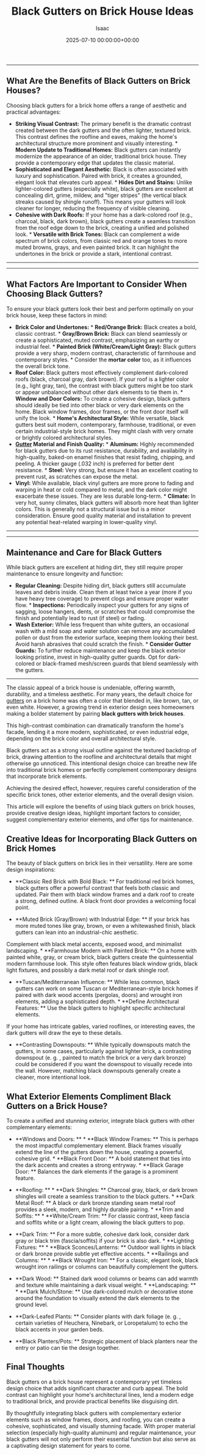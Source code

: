 ﻿---
title: Black Gutters on Brick House Ideas
description: The classic appeal of a brick house is undeniable, offering warmth, durability, and a timeless aesthetic. For many years, the default choice for gutters on a...
slug: /black-gutters-on-brick-house-ideas/
date: 2025-07-10 00:00:00+00:00
lastmod: 2025-07-10 00:00:00+03:00
author: Isaac
categories:
- Gutters
tags:
- gutters
- black
- gutter
layout: post
---
---
## What Are the Benefits of Black Gutters on Brick Houses?
Choosing black gutters for a brick home offers a range of aesthetic and practical advantages:
* **Striking Visual Contrast:** The primary benefit is the dramatic contrast created between the dark gutters and the often lighter, textured brick. This contrast defines the roofline and eaves, making the home's architectural structure more prominent and visually interesting. * **Modern Update to Traditional Homes:** Black gutters can instantly modernize the appearance of an older, traditional brick house. They provide a contemporary edge that updates the classic material.
* **Sophisticated and Elegant Aesthetic:** Black is often associated with luxury and sophistication. Paired with brick, it creates a grounded, elegant look that elevates curb appeal. * **Hides Dirt and Stains:** Unlike lighter-colored gutters (especially white), black gutters are excellent at concealing dirt, grime, mildew, and "tiger stripes" (the vertical black streaks caused by shingle runoff). This means your gutters will look cleaner for longer, reducing the frequency of visible cleaning.
* **Cohesive with Dark Roofs:** If your home has a dark-colored roof (e.g., charcoal, black, dark brown), black gutters create a seamless transition from the roof edge down to the brick, creating a unified and polished look. * **Versatile with Brick Tones:** Black can complement a wide spectrum of brick colors, from classic red and orange tones to more muted browns, grays, and even painted brick. It can highlight the undertones in the brick or provide a stark, intentional contrast.
---
---
## What Factors Are Important to Consider When Choosing Black Gutters?
To ensure your black gutters look their best and perform optimally on your brick house, keep these factors in mind:
* **Brick Color and Undertones:** * **Red/Orange Brick:** Black creates a bold, classic contrast. * **Gray/Brown Brick:** Black can blend seamlessly or create a sophisticated, muted contrast, emphasizing an earthy or industrial feel. * **Painted Brick (White/Cream/Light Gray):** Black gutters provide a very sharp, modern contrast, characteristic of farmhouse and contemporary styles. * Consider the **mortar color** too, as it influences the overall brick tone.
* **Roof Color:** Black gutters most effectively complement dark-colored roofs (black, charcoal gray, dark brown). If your roof is a lighter color (e.g., light gray, tan), the contrast with black gutters might be too stark or appear unbalanced without other dark elements to tie them in. * **Window and Door Colors:** To create a cohesive design, black gutters should ideally be tied into other black or very dark elements on the home.
Black window frames, door frames, or the front door itself will unify the look. * **Home's Architectural Style:** While versatile, black gutters best suit modern, contemporary, farmhouse, traditional, or even certain industrial-style brick homes. They might clash with very ornate or brightly colored architectural styles.
* **[Gutter](https://pestpolicy.com/all-american-gutters-reviews/) Material and Finish Quality:** * **Aluminum:** Highly recommended for black gutters due to its rust resistance, durability, and availability in high-quality, baked-on enamel finishes that resist fading, chipping, and peeling. A thicker gauge (.032 inch) is preferred for better dent resistance. * **Steel:** Very strong, but ensure it has an excellent coating to prevent rust, as scratches can expose the metal.
* **Vinyl:** While available, black vinyl gutters are more prone to fading and warping in heat or cold compared to metal, and the dark color might exacerbate these issues. They are less durable long-term. * **Climate:** In very hot, sunny climates, black gutters will absorb more heat than lighter colors. This is generally not a structural issue but is a minor consideration. Ensure good quality material and installation to prevent any potential heat-related warping in lower-quality vinyl.
---
---
## Maintenance and Care for Black Gutters
While black gutters are excellent at hiding dirt, they still require proper maintenance to ensure longevity and function:
* **Regular Cleaning:** Despite hiding dirt, black gutters still accumulate leaves and debris inside. Clean them at least twice a year (more if you have heavy tree coverage) to prevent clogs and ensure proper water flow. * **Inspections:** Periodically inspect your gutters for any signs of sagging, loose hangers, dents, or scratches that could compromise the finish and potentially lead to rust (if steel) or fading.
* **Wash Exterior:** While less frequent than white gutters, an occasional wash with a mild soap and water solution can remove any accumulated pollen or dust from the exterior surface, keeping them looking their best. Avoid harsh abrasives that could scratch the finish. * **Consider Gutter Guards:** To further reduce maintenance and keep the black exterior looking pristine, invest in high-quality gutter guards.
Opt for dark-colored or black-framed mesh/screen guards that blend seamlessly with the gutters.
---

The classic appeal of a brick house is undeniable, offering warmth, durability, and a timeless aesthetic. For many years, the default choice for [gutters](https://pestpolicy.com/black-gutters-on-white-house-design-ideas/) on a brick home was often a color that blended in, like brown, tan, or even white. However, a growing trend in exterior design sees homeowners making a bolder statement by pairing **black gutters with brick houses**.

This high-contrast combination can dramatically transform the home's facade, lending it a more modern, sophisticated, or even industrial edge, depending on the brick color and overall architectural style.

Black gutters act as a strong visual outline against the textured backdrop of brick, drawing attention to the roofline and architectural details that might otherwise go unnoticed. This intentional design choice can breathe new life into traditional brick homes or perfectly complement contemporary designs that incorporate brick elements.

Achieving the desired effect, however, requires careful consideration of the specific brick tones, other exterior elements, and the overall design vision.

This article will explore the benefits of using black gutters on brick houses, provide creative design ideas, highlight important factors to consider, suggest complementary exterior elements, and offer tips for maintenance.

##  Creative Ideas for Incorporating Black Gutters on Brick Homes

The beauty of black gutters on brick lies in their versatility. Here are some design inspirations:

* **Classic Red Brick with Bold Black: ** For traditional red brick homes, black gutters offer a powerful contrast that feels both classic and updated. Pair them with black window frames and a dark roof to create a strong, defined outline. A black front door provides a welcoming focal point.

* **Muted Brick (Gray/Brown) with Industrial Edge: ** If your brick has more muted tones like gray, brown, or even a whitewashed finish, black gutters can lean into an industrial-chic aesthetic.

Complement with black metal accents, exposed wood, and minimalist landscaping. * **Farmhouse Modern with Painted Brick: ** On a home with painted white, gray, or cream brick, black gutters create the quintessential modern farmhouse look. This style often features black window grids, black light fixtures, and possibly a dark metal roof or dark shingle roof.

* **Tuscan/Mediterranean Influence: ** While less common, black gutters can work on some Tuscan or Mediterranean-style brick homes if paired with dark wood accents (pergolas, doors) and wrought iron elements, adding a sophisticated depth. * **Define Architectural Features: ** Use the black gutters to highlight specific architectural elements.

If your home has intricate gables, varied rooflines, or interesting eaves, the dark gutters will draw the eye to these details.

* **Contrasting Downspouts: ** While typically downspouts match the gutters, in some cases, particularly against lighter brick, a contrasting downspout (e. g. , painted to match the brick or a very dark bronze) could be considered if you want the downspout to visually recede into the wall. However, matching black downspouts generally create a cleaner, more intentional look.

##  What Exterior Elements Compliment Black Gutters on a Brick House?

To create a unified and stunning exterior, integrate black gutters with other complementary elements:

* **Windows and Doors: ** * **Black Window Frames: ** This is perhaps the most impactful complementary element. Black frames visually extend the line of the gutters down the house, creating a powerful, cohesive grid. * **Black Front Door: ** A bold statement that ties into the dark accents and creates a strong entryway. * **Black Garage Door: ** Balances the dark elements if the garage is a prominent feature.

* **Roofing: ** * **Dark Shingles: ** Charcoal gray, black, or dark brown shingles will create a seamless transition to the black gutters. * **Dark Metal Roof: ** A black or dark bronze standing seam metal roof provides a sleek, modern, and highly durable pairing. * **Trim and Soffits: ** * **White/Cream Trim: ** For classic contrast, keep fascia and soffits white or a light cream, allowing the black gutters to pop.

* **Dark Trim: ** For a more subtle, cohesive dark look, consider dark gray or black trim (fascia/soffits) if your brick is also dark. * **Lighting Fixtures: ** * **Black Sconces/Lanterns: ** Outdoor wall lights in black or dark bronze provide subtle yet effective accents. * **Railings and Columns: ** * **Black Wrought Iron: ** For a classic, elegant look, black wrought iron railings or columns can beautifully complement the gutters.

* **Dark Wood: ** Stained dark wood columns or beams can add warmth and texture while maintaining a dark visual weight. * **Landscaping: ** * **Dark Mulch/Stone: ** Use dark-colored mulch or decorative stone around the foundation to visually extend the dark elements to the ground level.

* **Dark-Leafed Plants: ** Consider plants with dark foliage (e. g. , certain varieties of Heuchera, Ninebark, or Loropetalum) to echo the black accents in your garden beds.

* **Black Planters/Pots: ** Strategic placement of black planters near the entry or patio can tie the design together.

##  Final Thoughts

Black gutters on a brick house represent a contemporary yet timeless design choice that adds significant character and curb appeal. The bold contrast can highlight your home's architectural lines, lend a modern edge to traditional brick, and provide practical benefits like disguising dirt.

By thoughtfully integrating black gutters with complementary exterior elements such as window frames, doors, and roofing, you can create a cohesive, sophisticated, and visually stunning facade. With proper material selection (especially high-quality aluminum) and regular maintenance, your black gutters will not only perform their essential function but also serve as a captivating design statement for years to come.

